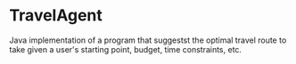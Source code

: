 # TravelAgent

Java implementation of a program that suggestst the optimal travel route to take given a user's starting point, budget, time constraints, etc.
